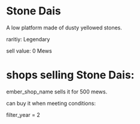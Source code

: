 # Stone Dais

A low platform made of dusty yellowed stones.

raritiy: Legendary

sell value: 0 Mews

# shops selling Stone Dais:

ember_shop_name sells it for 500 mews.

can buy it when meeting conditions: 

filter_year = 2